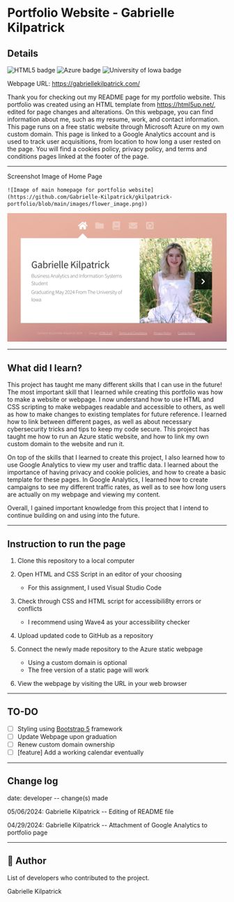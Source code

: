 # Portfolio Website - Gabrielle Kilpatrick
## Details
![HTML5 badge](https://img.shields.io/static/v1?message=html&logo=html5&labelColor=5c5c5c&color=E34F26&logoColor=white&label=%20&style=for-the-badge)
![Azure badge](https://img.shields.io/badge/Microsoft_Azure-0089D6?style=for-the-badge&logo=microsoft-azure&logoColor=white)
![University of Iowa badge](https://img.shields.io/static/v1?message=Hawks!!&labelColor=000000&color=FFCD00&label=Go&style=for-the-badge)

Webpage URL: https://gabriellekilpatrick.com/

Thank you for checking out my README page for my portfolio website. This portfolio was created using an HTML template from https://html5up.net/, edited for page changes and alterations. On this webpage, you can find information about me, such as my resume, work, and contact information. This page runs on a free static website through Microsoft Azure on my own custom domain. This page is linked to a Google Analytics account and is used to track user acquisitions, from location to how long a user rested on the page. You will find a cookies policy, privacy policy, and terms and conditions pages linked at the footer of the page.

---

Screenshot Image of Home Page
```
![Image of main homepage for portfolio website](https://github.com/Gabrielle-Kilpatrick/gkilpatrick-portfolio/blob/main/images/flower_image.png)) 
```

![Portfolio home page](https://github.com/Gabrielle-Kilpatrick/gkilpatrick-portfolio/blob/main/images/flower_image.png)

---

## What did I learn?
This project has taught me many different skills that I can use in the future! The most important skill that I learned while creating this portfolio was how to make a website or webpage. I now understand how to use HTML and CSS scripting to make webpages readable and accessible to others, as well as how to make changes to existing templates for future reference. I learned how to link between different pages, as well as about necessary cybersecurity tricks and tips to keep my code secure. This project has taught me how to run an Azure static website, and how to link my own custom domain to the website and run it.

On top of the skills that I learned to create this project, I also learned how to use Google Analytics to view my user and traffic data. I learned about the importance of having privacy and cookie policies, and how to create a basic template for these pages. In Google Analytics, I learned how to create campaigns to see my different traffic rates, as well as to see how long users are actually on my webpage and viewing my content.

Overall, I gained important knowledge from this project that I intend to continue building on and using into the future.

---

## Instruction to run the page

1. Clone this repository to a local computer

2. Open HTML and CSS Script in an editor of your choosing

   - For this assignment, I used Visual Studio Code

3. Check through CSS and HTML script for accessibili8ty errors or conflicts

   - I recommend using Wave4 as your accessibility checker

4. Upload updated code to GitHub as a repository

5. Connect the newly made repository to the Azure static webpage

   - Using a custom domain is optional
   - The free version of a static page will work

6. View the webpage by visiting the URL in your web browser

---

## TO-DO
- [ ] Styling using [Bootstrap 5](https://getbootstrap.com/docs/5.3/getting-started/introduction/) framework  
- [ ] Update Webpage upon graduation
- [ ] Renew custom domain ownership
- [ ] [feature] Add a working calendar eventually 

---

## Change log
date: developer -- change(s) made

05/06/2024: Gabrielle Kilpatrick -- Editing of README file

04/29/2024: Gabrielle Kilpatrick -- Attachment of Google Analytics to portfolio page

---

## :100: Author
List of developers who contributed to the project.

Gabrielle Kilpatrick

